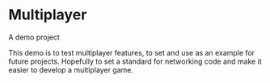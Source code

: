 # Multiplayer

A demo project

This demo is to test multiplayer features, to set and use as an example for future projects.
Hopefully to set a standard for networking code and make it easier to develop a multiplayer game.
